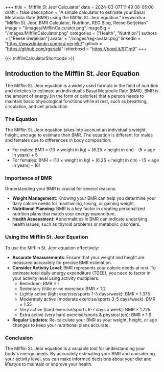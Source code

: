 +++
title = 'Mifflin St Jeor Calculator'
date = 2024-03-07T11:49:08-05:00
draft = false
description = "A simple calculator to estimate your Basal Metabolic Rate (BMR) using the Mifflin St. Jeor equation."
keywords = "Mifflin St. Jeor, BMR Calculator, Nutrition, REG Blog, Reese Gerjekian"
image = "/images/MifflinCalculator.png"
imageBig = "/images/MifflinCalculator.png"
categories = ["Health", "Nutrition"]
authors = ["Reese Gerjekian"]
avatar = "/images/reg-avatar.png"
linkedin = "https://www.linkedin.com/in/rgerjeki/"
github = "https://github.com/rgerjeki"
letterboxd = "https://boxd.it/971m9"
+++

{{< mifflinCalculatorShortcode >}}

## Introduction to the Mifflin St. Jeor Equation

The Mifflin St. Jeor equation is a widely used formula in the field of nutrition and dietetics to estimate an individual's Basal Metabolic Rate (BMR). BMR is the amount of energy (in the form of calories) that a person needs to maintain basic physiological functions while at rest, such as breathing, circulation, and cell production.

### The Equation

The Mifflin St. Jeor equation takes into account an individual's weight, height, and age to estimate their BMR. The equation is different for males and females due to differences in body composition:

- For males: BMR = (10 × weight in kg) + (6.25 × height in cm) - (5 × age in years) + 5
- For females: BMR = (10 × weight in kg) + (6.25 × height in cm) - (5 × age in years) - 161

### Importance of BMR

Understanding your BMR is crucial for several reasons:
- **Weight Management**: Knowing your BMR can help you determine your daily calorie needs for maintaining, losing, or gaining weight.
- **Nutritional Planning**: BMR is a key factor in creating personalized nutrition plans that match your energy expenditure.
- **Health Assessment**: Abnormalities in BMR can indicate underlying health issues, such as thyroid problems or metabolic disorders.

### Using the Mifflin St. Jeor Equation

To use the Mifflin St. Jeor equation effectively:
- **Accurate Measurements**: Ensure that your weight and height are measured accurately for precise BMR estimation.
- **Consider Activity Level**: BMR represents your calorie needs at rest. To estimate total daily energy expenditure (TDEE), you need to factor in your activity level using activity multipliers:
  - Bedridden: BMR × 1
  - Sedentary (little or no exercise): BMR × 1.2
  - Lightly active (light exercise/sports 1-3 days/week): BMR × 1.375
  - Moderately active (moderate exercise/sports 3-5 days/week): BMR × 1.55
  - Very active (hard exercise/sports 6-7 days a week): BMR × 1.725
  - Extra active (very hard exercise/sports & physical job): BMR × 1.9
- **Regular Updates**: Re-calculate your BMR as your weight, height, or age changes to keep your nutritional plans accurate.

### Conclusion

The Mifflin St. Jeor equation is a valuable tool for understanding your body's energy needs. By accurately estimating your BMR and considering your activity level, you can make informed decisions about your diet and lifestyle to maintain or improve your health.